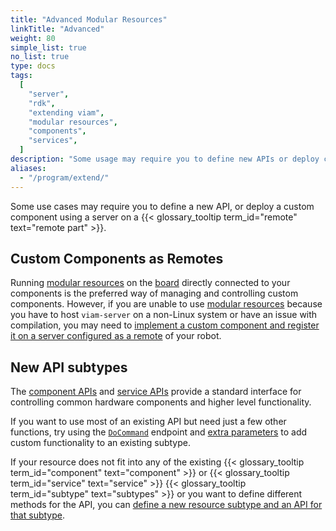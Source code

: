 ```yaml
---
title: "Advanced Modular Resources"
linkTitle: "Advanced"
weight: 80
simple_list: true
no_list: true
type: docs
tags:
  [
    "server",
    "rdk",
    "extending viam",
    "modular resources",
    "components",
    "services",
  ]
description: "Some usage may require you to define new APIs or deploy custom components using a server on a remote part"
aliases:
  - "/program/extend/"
---
```


Some use cases may require you to define a new API, or deploy a custom component using a server on a {{< glossary_tooltip term_id="remote" text="remote part" >}}.

## Custom Components as Remotes

Running [modular resources](/modular-resources/) on the [board](/components/board/) directly connected to your components is the preferred way of managing and controlling custom components.
However, if you are unable to use [modular resources](/modular-resources/) because you have to host `viam-server` on a non-Linux system or have an issue with compilation, you may need to [implement a custom component and register it on a server configured as a remote](/modular-resources/advanced/custom-components-remotes/) of your robot.

## New API subtypes

The [component APIs](/program/apis/#component-apis) and [service APIs](/program/apis/#service-apis) provide a standard interface for controlling common hardware components and higher level functionality.

If you want to use most of an existing API but need just a few other functions, try using the [`DoCommand`](/program/apis/#docommand) endpoint and [extra parameters](/program/use-extra-params/) to add custom functionality to an existing subtype.

If your resource does not fit into any of the existing {{< glossary_tooltip term_id="component" text="component" >}} or {{< glossary_tooltip term_id="service" text="service" >}} {{< glossary_tooltip term_id="subtype" text="subtypes" >}} or you want to define different methods for the API, you can [define a new resource subtype and an API for that subtype](/modular-resources/advanced/create-subtype/).
